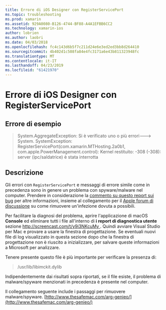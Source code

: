 ```yaml
---
title: Errore di iOS Designer con RegisterServicePort
ms.topic: troubleshooting
ms.prod: xamarin
ms.assetid: 929A0080-B126-4744-BF88-A4A1EFBB6CC2
ms.technology: xamarin-ios
author: lobrien
ms.author: laobri
ms.date: 04/03/2018
ms.openlocfilehash: fc4c143d6b5f7c211d24e6e3ed2ed3bb8d264410
ms.sourcegitcommit: 4b402d1c508fa84e4fc3171a6e43b811323948fc
ms.translationtype: MT
ms.contentlocale: it-IT
ms.lasthandoff: 04/23/2019
ms.locfileid: "61421970"
---
```

# <a name="ios-designer-error-with-registerserviceport"></a>Errore di iOS Designer con RegisterServicePort

## <a name="sample-error"></a>Errore di esempio
> System.AggregateException: Si è verificato uno o più errori---> System. SystemException: RegisterServicePort(com.xamarin.MTHosting.2a0b1, com.apple.PowerManagement.control): Kernel restituito: -308 (-308): server (ipc/saldatrice) è stata interrotta

## <a name="explanation"></a>Descrizione
Gli errori con `RegisterServicePort` e messaggi di errore simile come in precedenza sono in genere un problema con spyware/malware nel computer. Prendere in considerazione la [commento su questo report sui bug](https://bugzilla.xamarin.com/show_bug.cgi?id=21907#c4) per altre informazioni, insieme al collegamento per il [Apple forum di discussione](https://discussions.apple.com/thread/5596008) su come rimuovere un'infezione dovuta a possibili. 

Per facilitare la diagnosi del problema, aprire l'applicazione di macOS **Console** ed eliminare tutti i file all'interno di **i report di diagnostica utente** sezione [ http://screencast.com/t/y9i3NKcuMy ](http://screencast.com/t/y9i3NKcuMy). Quindi avviare Visual Studio per Mac e provare a usare la finestra di progettazione. Se eventuali nuovi file di log visualizzato in questa sezione dopo che la finestra di progettazione non è riuscito a inizializzare, per salvare queste informazioni a Microsoft per analizzare.  

Tenere presente questo file è più importante per verificare la presenza di: 
> /usr/lib/libimckit.dylib

Indipendentemente dai risultati sopra riportati, se il file esiste, il problema di malware/spyware menzionati in precedenza è presente nel computer.  

Il collegamento seguente include i passaggi per rimuovere malware/spyware. [http://www.thesafemac.com/arg-genieo/](http://www.thesafemac.com/arg-genieo/)  

